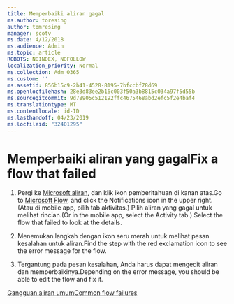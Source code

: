 ```yaml
---
title: Memperbaiki aliran gagal
ms.author: toresing
author: tomresing
manager: scotv
ms.date: 4/12/2018
ms.audience: Admin
ms.topic: article
ROBOTS: NOINDEX, NOFOLLOW
localization_priority: Normal
ms.collection: Adm_O365
ms.custom: ''
ms.assetid: 856b15c9-2b41-4528-8195-7bfccbf78d69
ms.openlocfilehash: 28e3d83ee2b16c003f50a3b8815c034a97f5d55b
ms.sourcegitcommit: 9d78905c512192ffc4675468abd2efc5f2e4baf4
ms.translationtype: MT
ms.contentlocale: id-ID
ms.lasthandoff: 04/23/2019
ms.locfileid: "32401295"
---
```

# <a name="fix-a-flow-that-failed"></a><span data-ttu-id="7826f-102">Memperbaiki aliran yang gagal</span><span class="sxs-lookup"><span data-stu-id="7826f-102">Fix a flow that failed</span></span>

1. <span data-ttu-id="7826f-103">Pergi ke [Microsoft aliran](https://flow.microsoft.com/), dan klik ikon pemberitahuan di kanan atas.</span><span class="sxs-lookup"><span data-stu-id="7826f-103">Go to [Microsoft Flow](https://flow.microsoft.com/), and click the Notifications icon in the upper right.</span></span> <span data-ttu-id="7826f-104">(Atau di mobile app, pilih tab aktivitas.) Pilih aliran yang gagal untuk melihat rincian.</span><span class="sxs-lookup"><span data-stu-id="7826f-104">(Or in the mobile app, select the Activity tab.) Select the flow that failed to look at the details.</span></span>
    
2. <span data-ttu-id="7826f-105">Menemukan langkah dengan ikon seru merah untuk melihat pesan kesalahan untuk aliran.</span><span class="sxs-lookup"><span data-stu-id="7826f-105">Find the step with the red exclamation icon to see the error message for the flow.</span></span>
    
3. <span data-ttu-id="7826f-106">Tergantung pada pesan kesalahan, Anda harus dapat mengedit aliran dan memperbaikinya.</span><span class="sxs-lookup"><span data-stu-id="7826f-106">Depending on the error message, you should be able to edit the flow and fix it.</span></span> 
    
[<span data-ttu-id="7826f-107">Gangguan aliran umum</span><span class="sxs-lookup"><span data-stu-id="7826f-107">Common flow failures</span></span>](https://go.microsoft.com/fwlink/?linkid=872110)
  

